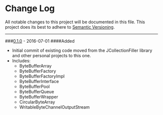 # Change Log
All notable changes to this project will be documented in this file.
This project does its best to adhere to [Semantic Versioning](http://semver.org/).


--------
###[0.1.0](https://github.com/TeamworkGuy2/JBuffers/commit/d9e35d16ee7a1a1797b75c86b58ffd970a7fabf5) - 2016-07-01
####Added
* Initial commit of existing code moved from the JCollectionFiller library and other personal projects to this one.
* Includes:
  * ByteBufferArray
  * ByteBufferFactory
  * ByteBufferFactoryImpl
  * ByteBufferInterface
  * ByteBufferPool
  * ByteBufferQueue
  * ByteBufferWrapper
  * CircularByteArray
  * WritableByteChannelOutputStream
